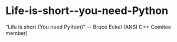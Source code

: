 Life-is-short--you-need-Python
==============================

“Life is short  (You need Python)” -- Bruce Eckel (ANSI C++ Comitee member)

